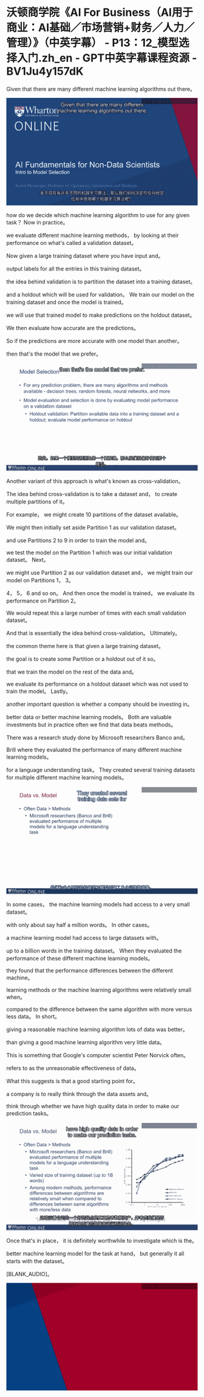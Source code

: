 # 沃顿商学院《AI For Business（AI用于商业：AI基础／市场营销+财务／人力／管理）》（中英字幕） - P13：12_模型选择入门.zh_en - GPT中英字幕课程资源 - BV1Ju4y157dK

 Given that there are many different machine learning algorithms out there。



![](img/86ef4b79e71f514118a450cc3dd58bec_1.png)

 how do we decide which machine learning algorithm to use for any given task？ Now in practice。

 we evaluate different machine learning methods， by looking at their performance on what's called a validation dataset。

 Now given a large training dataset where you have input and。

 output labels for all the entries in this training dataset。

 the idea behind validation is to partition the dataset into a training dataset。

 and a holdout which will be used for validation。 We train our model on the training dataset and once the model is trained。

 we will use that trained model to make predictions on the holdout dataset。

 We then evaluate how accurate are the predictions。

 So if the predictions are more accurate with one model than another。

 then that's the model that we prefer。

![](img/86ef4b79e71f514118a450cc3dd58bec_3.png)

 Another variant of this approach is what's known as cross-validation。

 The idea behind cross-validation is to take a dataset and， to create multiple partitions of it。

 For example， we might create 10 partitions of the dataset available。

 We might then initially set aside Partition 1 as our validation dataset。

 and use Partitions 2 to 9 in order to train the model and。

 we test the model on the Partition 1 which was our initial validation dataset。 Next。

 we might use Partition 2 as our validation dataset and， we might train our model on Partitions 1， 3。

 4， 5， 6 and so on。 And then once the model is trained， we evaluate its performance on Partition 2。

 We would repeat this a large number of times with each small validation dataset。

 And that is essentially the idea behind cross-validation。 Ultimately。

 the common theme here is that given a large training dataset。

 the goal is to create some Partition or a holdout out of it so。

 that we train the model on the rest of the data and。

 we evaluate its performance on a holdout dataset which was not used to train the model。 Lastly。

 another important question is whether a company should be investing in。

 better data or better machine learning models。 Both are valuable investments but in practice often we find that data beats methods。

 There was a research study done by Microsoft researchers Banco and。

 Brill where they evaluated the performance of many different machine learning models。

 for a language understanding task。 They created several training datasets for multiple different machine learning models。



![](img/86ef4b79e71f514118a450cc3dd58bec_5.png)

 In some cases， the machine learning models had access to a very small dataset。

 with only about say half a million words。 In other cases。

 a machine learning model had access to large datasets with。

 up to a billion words in the training dataset。 When they evaluated the performance of these different machine learning models。

 they found that the performance differences between the different machine。

 learning methods or the machine learning algorithms were relatively small when。

 compared to the difference between the same algorithm with more versus less data。 In short。

 giving a reasonable machine learning algorithm lots of data was better。

 than giving a good machine learning algorithm very little data。

 This is something that Google's computer scientist Peter Norvick often。

 refers to as the unreasonable effectiveness of data。

 What this suggests is that a good starting point for。

 a company is to really think through the data assets and。

 think through whether we have high quality data in order to make our prediction tasks。



![](img/86ef4b79e71f514118a450cc3dd58bec_7.png)

 Once that's in place， it is definitely worthwhile to investigate which is the。

 better machine learning model for the task at hand， but generally it all starts with the dataset。

 [BLANK_AUDIO]。

![](img/86ef4b79e71f514118a450cc3dd58bec_9.png)